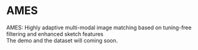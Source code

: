 # AMES
AMES: Highly adaptive multi-modal image matching based on tuning-free filtering and enhanced sketch features <br>
The demo and the dataset will coming soon.
